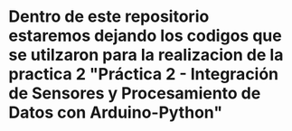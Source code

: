 # Dentro de este repositorio estaremos dejando los codigos que se utilzaron para la realizacion de la practica 2 "Práctica 2 - Integración de Sensores y Procesamiento de Datos con Arduino-Python"
